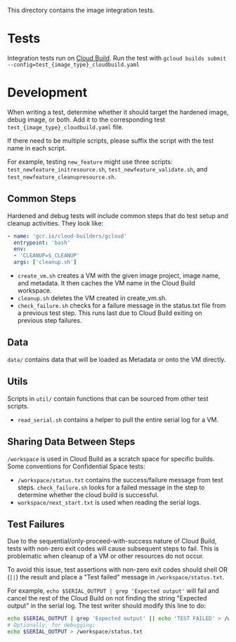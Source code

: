This directory contains the image integration tests.

# Tests
Integration tests run on [Cloud Build](https://cloud.google.com/build).
Run the test with `gcloud builds submit --config=test_{image_type}_cloudbuild.yaml`

# Development
When writing a test, determine whether it should target the hardened image,
debug image, or both. Add it to the corresponding test `test_{image_type}_cloudbuild.yaml`
file.

If there need to be multiple scripts, please suffix the script with the test name in each script.

For example, testing `new_feature` might use three scripts:
`test_newfeature_initresource.sh`, `test_newfeature_validate.sh`, and `test_newfeature_cleanupresource.sh`.

## Common Steps
Hardened and debug tests will include common steps that do test setup and cleanup activities.
They look like:

```yaml
- name: 'gcr.io/cloud-builders/gcloud'
  entrypoint: 'bash'
  env:
  - 'CLEANUP=$_CLEANUP'
  args: ['cleanup.sh']
```

* `create_vm.sh` creates a VM with the given image project, image name, and metadata. It then caches the VM name in the Cloud Build workspace.
* `cleanup.sh` deletes the VM created in create_vm.sh.
* `check_failure.sh` checks for a failure message in the status.txt file from a previous test step. This runs last due to Cloud Build exiting on previous step failures.

## Data
`data/` contains data that will be loaded as Metadata or onto the VM directly.

## Utils
Scripts in `util/` contain functions that can be sourced from other test scripts.

* `read_serial.sh` contains a helper to pull the entire serial log for a VM.

## Sharing Data Between Steps
`/workspace` is used in Cloud Build as a scratch space for specific builds. Some conventions for Confidential Space tests:

* `/workspace/status.txt` contains the success/failure message from test steps.
`check_failure.sh` looks for a failed message in the step to determine whether
the cloud build is successful.
* `workspace/next_start.txt` is used when reading the serial logs.

## Test Failures
Due to the sequential/only-proceed-with-success nature of Cloud Build, tests
with non-zero exit codes will cause subsequent steps to fail. This is
problematic when cleanup of a VM or other resources do not occur.

To avoid this issue, test assertions with non-zero exit codes should shell OR (`||`) the result
and place a "Test failed" message in `/workspace/status.txt`.

For example, `echo $SERIAL_OUTPUT | grep 'Expected output'` will fail and cancel
the rest of the Cloud Build on not finding the string "Expected output" in the
serial log.
The test writer should modify this line to do:

```bash
echo $SERIAL_OUTPUT | grep 'Expected output' || echo 'TEST FAILED' > /workspace/status.txt
# Optionally, for debugging:
echo $SERIAL_OUTPUT > /workspace/status.txt
```
